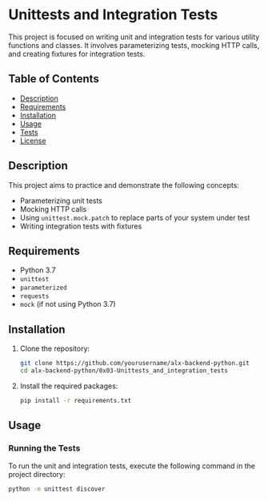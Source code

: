 # Unittests and Integration Tests

This project is focused on writing unit and integration tests for various utility functions and classes. It involves parameterizing tests, mocking HTTP calls, and creating fixtures for integration tests.

## Table of Contents

- [Description](#description)
- [Requirements](#requirements)
- [Installation](#installation)
- [Usage](#usage)
- [Tests](#tests)
- [License](#license)

## Description

This project aims to practice and demonstrate the following concepts:

- Parameterizing unit tests
- Mocking HTTP calls
- Using `unittest.mock.patch` to replace parts of your system under test
- Writing integration tests with fixtures

## Requirements

- Python 3.7
- `unittest`
- `parameterized`
- `requests`
- `mock` (if not using Python 3.7)

## Installation

1. Clone the repository:

    ```sh
    git clone https://github.com/yourusername/alx-backend-python.git
    cd alx-backend-python/0x03-Unittests_and_integration_tests
    ```

2. Install the required packages:

    ```sh
    pip install -r requirements.txt
    ```

## Usage

### Running the Tests

To run the unit and integration tests, execute the following command in the project directory:

```sh
python -m unittest discover
